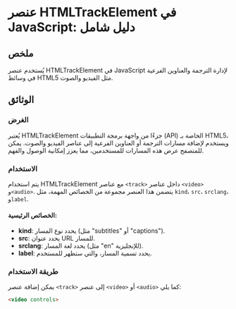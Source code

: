 <!--
Meta Description: # عنصر HTMLTrackElement في JavaScript: دليل شامل ## ملخص يُستخدم عنصر HTMLTrackElement في JavaScript لإدارة الترجمة والعناوين الفرعية في وسائط HTML5 م...
Meta Keywords: video, src, track, htmltrackelement, kind
-->

# عنصر HTMLTrackElement في JavaScript: دليل شامل

## ملخص
يُستخدم عنصر HTMLTrackElement في JavaScript لإدارة الترجمة والعناوين الفرعية في وسائط HTML5 مثل الفيديو والصوت.

## الوثائق
### الغرض
يُعتبر HTMLTrackElement جزءًا من واجهة برمجة التطبيقات (API) الخاصة بـ HTML5، ويستخدم لإضافة مسارات الترجمة أو العناوين الفرعية إلى عناصر الفيديو والصوت. يمكن للمتصفح عرض هذه المسارات للمستخدمين، مما يعزز إمكانية الوصول والفهم.

### الاستخدام
يتم استخدام HTMLTrackElement مع عناصر `<track>` داخل عناصر `<video>` و`<audio>`. يتضمن هذا العنصر مجموعة من الخصائص المهمة، مثل `kind`، `src`، `srclang`، و`label`. 

#### الخصائص الرئيسية:
- **kind**: يحدد نوع المسار (مثل "subtitles" أو "captions").
- **src**: يحدد عنوان URL للمسار.
- **srclang**: يحدد لغة المسار (مثل "en" للإنجليزية).
- **label**: يحدد تسمية المسار، والتي ستظهر للمستخدم.

### طريقة الاستخدام
يمكن إضافة عنصر `<track>` إلى عنصر `<video>` أو `<audio>` كما يلي:

```html
<video controls>
  <source src="video.mp4" type="video/mp4">
  <track kind="subtitles" src="subs_en.vtt" srclang="en" label="English">
  <track kind="subtitles" src="subs_ar.vtt" srclang="ar" label="العربية">
  Your browser does not support the video tag.
</video>
```

## الأمثلة
### مثال 1: إضافة ترجمات باللغة الإنجليزية
```html
<video controls>
  <source src="movie.mp4" type="video/mp4">
  <track kind="subtitles" src="subs_en.vtt" srclang="en" label="English">
</video>
```

### مثال 2: إضافة عناوين فرعية باللغة العربية
```html
<video controls>
  <source src="movie.mp4" type="video/mp4">
  <track kind="subtitles" src="subs_ar.vtt" srclang="ar" label="العربية">
</video>
```

## الشرح
### الأخطاء الشائعة
- **عدم تحميل ملفات VTT**: تأكد من أن مسارات الترجمة صحيحة وأن الملفات متاحة على الخادم.
- **إغفال الخصائص**: إذا لم يتم ضبط الخصائص بشكل صحيح، فقد لا تظهر العناوين الفرعية أو الترجمة كما هو متوقع.
- **عدم دعم المتصفح**: تأكد من اختبار الوظائف على مجموعة من المتصفحات، حيث قد تكون هناك اختلافات في دعم HTMLTrackElement.

### ملاحظات إضافية
- يمكن أن يؤدي استخدام عناصر `<track>` بشكل صحيح إلى تحسين تجربة المستخدم بشكل كبير، خاصةً للأشخاص الذين يحتاجون إلى دعم لغوي إضافي.

## ملخص جملة واحدة
يتيح عنصر HTMLTrackElement في JavaScript إضافة ترجمات وعناوين فرعية إلى وسائط HTML5، مما يسهل الوصول والفهم للمستخدمين.